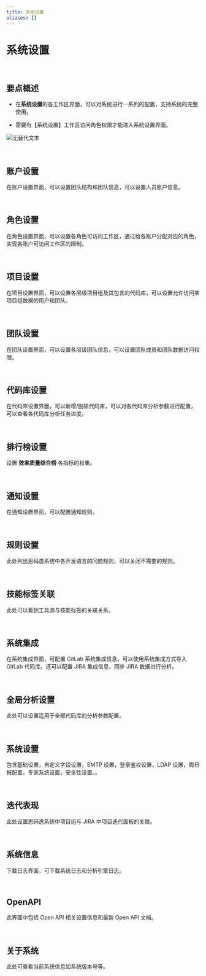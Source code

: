 ```yaml
---
title: 系统设置
aliases: []
---
```


# 系统设置

<br />

## 要点概述

-   在**系统设置**的各工作区界面，可以对系统进行一系列的配置，支持系统的完整使用。

-   需要有【系统设置】工作区访问角色权限才能进入系统设置界面。

![无替代文本](https://release-notes.oss-cn-zhangjiakou.aliyuncs.com/img/Settings1.png)

<br />

## 账户设置

在账户设置界面，可以设置团队结构和团队信息，可以设置人员账户信息。

<br />

## 角色设置

在角色设置界面，可以设置各角色可访问工作区，通过给各账户分配对应的角色，实现各账户可访问工作区的限制。

<br />

## 项目设置

在项目设置界面，可以设置各层级项目组及其包含的代码库，可以设置允许访问某项目组数据的用户和团队。

<br />

## 团队设置

在团队设置界面，可以设置各层级团队信息，可以设置团队成员和团队数据访问权限。

<br />

## 代码库设置

在代码库设置界面，可以新增/删除代码库，可以对各代码库分析参数进行配置，可以查看各代码库分析任务进度。

<br />

## 排行榜设置

设置 **效率质量综合榜** 各指标的权重。

<br />

## 通知设置

在通知设置界面，可以配置通知规则。

<br />

## 规则设置

此处列出思码逸系统中各开发语言的问题规则，可以关闭不需要的规则。

<br />

## 技能标签关联

此处可以看到工具源与技能标签的关联关系。

<br />

## 系统集成

在系统集成界面，可配置 GitLab 系统集成信息，可以使用系统集成方式导入 GitLab 代码库。还可以配置 JIRA 集成信息，同步 JIRA 数据进行分析。

<br />

## 全局分析设置

此处可以设置适用于全部代码库的分析参数配置。

<br />

## 系统设置

包含基础设置，自定义字段设置，SMTP 设置，登录鉴权设置，LDAP 设置，周日报配置，专家系统设置，安全性设置。。

<br />

## 迭代表现

此处设置思码逸系统中项目组与 JIRA 中项目迭代面板的关联。

<br />

## 系统信息

下载日志界面，可下载系统日志和分析引擎日志。

<br />

## OpenAPI

此界面中包括 Open API 相关设置信息和最新 Open API 文档。

<br />

## 关于系统

此处可查看当前系统信息如系统版本号等。
